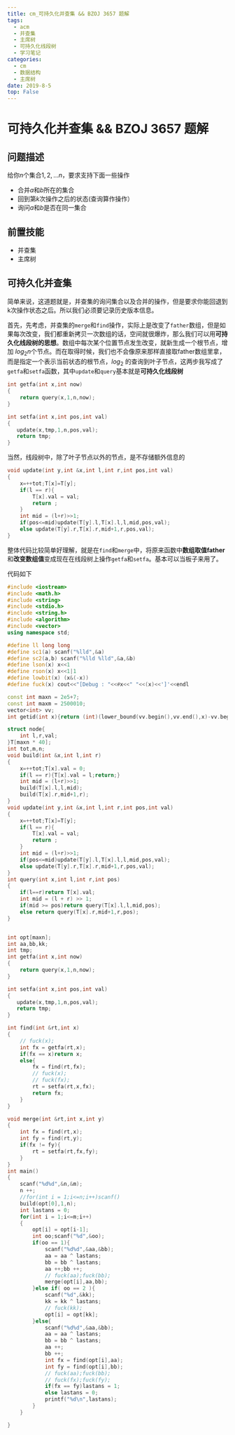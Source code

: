 ```yaml
---
title: cm_可持久化并查集 && BZOJ 3657 题解
tags: 
  - acm
  - 并查集
  - 主席树
  - 可持久化线段树
  - 学习笔记
categories:
  - cm
  - 数据结构
  - 主席树
date: 2019-8-5
top: False
---
```

# 可持久化并查集 && BZOJ 3657 题解

## 问题描述

给你$n$个集合$1,2,...n$，要求支持下面一些操作

- 合并$a$和$b$所在的集合
- 回到第$k$次操作之后的状态(查询算作操作）
- 询问$a$和$b$是否在同一集合
<!-- more -->
## 前置技能

- 并查集
- 主席树

## 可持久化并查集

简单来说，这道题就是，并查集的询问集合以及合并的操作，但是要求你能回退到k次操作状态之后。所以我们必须要记录历史版本信息。

首先，先考虑，并查集的`merge`和`find`操作，实际上是改变了`father`数组，但是如果每次改变，我们都重新拷贝一次数组的话，空间就很爆炸，那么我们可以用**可持久化线段树的思想**。数组中每次某个位置节点发生改变，就新生成一个根节点，增加 $log_{2}n$个节点。而在取得时候，我们也不会像原来那样直接取father数组里拿，而是指定一个表示当前状态的根节点，$log_{2}$ 的查询到叶子节点，这两步我写成了`getfa`和`setfa`函数，其中`update`和`query`基本就是**可持久化线段树**

```c++
int getfa(int x,int now)
{
    return query(x,1,n,now);
}

int setfa(int x,int pos,int val)
{
   update(x,tmp,1,n,pos,val);
   return tmp; 
}
```

当然，线段树中，除了叶子节点以外的节点，是不存储额外信息的

```c++
void update(int y,int &x,int l,int r,int pos,int val)
{
    x=++tot;T[x]=T[y];
    if(l == r){
        T[x].val = val;
        return ;
    }
    int mid = (l+r)>>1;
    if(pos<=mid)update(T[y].l,T[x].l,l,mid,pos,val);
    else update(T[y].r,T[x].r,mid+1,r,pos,val);
}
```

整体代码比较简单好理解，就是在`find`和`merge`中，将原来函数中**数组取值father**和**改变数组值**变成现在在线段树上操作`getfa`和`setfa`。基本可以当板子来用了。

代码如下

```c++
#include <iostream>
#include <math.h>
#include <string>
#include <stdio.h>
#include <string.h>
#include <algorithm>
#include <vector>
using namespace std;

#define ll long long
#define sc1(a) scanf("%lld",&a)
#define sc2(a,b) scanf("%lld %lld",&a,&b)
#define lson(x) x<<1
#define rson(x) x<<1|1
#define lowbit(x) (x&(-x))
#define fuck(x) cout<<"[Debug : "<<#x<<" "<<(x)<<']'<<endl

const int maxn = 2e5+7;
const int maxm = 2500010;
vector<int> vv;
int getid(int x){return (int)(lower_bound(vv.begin(),vv.end(),x)-vv.begin())+1;}

struct node{
    int l,r,val;
}T[maxn * 40];
int tot,m,n;
void build(int &x,int l,int r)
{
    x=++tot;T[x].val = 0;
    if(l == r){T[x].val = l;return;}
    int mid = (l+r)>>1;
    build(T[x].l,l,mid);
    build(T[x].r,mid+1,r);
}
void update(int y,int &x,int l,int r,int pos,int val)
{
    x=++tot;T[x]=T[y];
    if(l == r){
        T[x].val = val;
        return ;
    }
    int mid = (l+r)>>1;
    if(pos<=mid)update(T[y].l,T[x].l,l,mid,pos,val);
    else update(T[y].r,T[x].r,mid+1,r,pos,val);
}
int query(int x,int l,int r,int pos)
{
    if(l==r)return T[x].val;
    int mid = (l + r) >> 1;
    if(mid >= pos)return query(T[x].l,l,mid,pos);
    else return query(T[x].r,mid+1,r,pos);
}


int opt[maxn];
int aa,bb,kk;
int tmp;
int getfa(int x,int now)
{
    return query(x,1,n,now);
}

int setfa(int x,int pos,int val)
{
   update(x,tmp,1,n,pos,val);
   return tmp; 
}

int find(int &rt,int x)
{
    // fuck(x);
    int fx = getfa(rt,x);
    if(fx == x)return x;
    else{
        fx = find(rt,fx);
        // fuck(x);
        // fuck(fx);
        rt = setfa(rt,x,fx);
        return fx;
    }
}

void merge(int &rt,int x,int y)
{
    int fx = find(rt,x);
    int fy = find(rt,y);
    if(fx != fy){
        rt = setfa(rt,fx,fy);
    }
}
int main()
{
    scanf("%d%d",&n,&m);
    n ++;
    //for(int i = 1;i<=n;i++)scanf()
    build(opt[0],1,n);
    int lastans = 0;
    for(int i = 1;i<=m;i++)
    {
        opt[i] = opt[i-1];
        int oo;scanf("%d",&oo);
        if(oo == 1){
            scanf("%d%d",&aa,&bb);
            aa = aa ^ lastans;
            bb = bb ^ lastans;
            aa ++;bb ++;
            // fuck(aa);fuck(bb);
            merge(opt[i],aa,bb);
        }else if( oo == 2 ){
            scanf("%d",&kk);
            kk = kk ^ lastans;
            // fuck(kk);
            opt[i] = opt[kk];
        }else{
            scanf("%d%d",&aa,&bb);
            aa = aa ^ lastans;
            bb = bb ^ lastans;
            aa ++;
            bb ++;
            int fx = find(opt[i],aa);
            int fy = find(opt[i],bb);
            // fuck(aa);fuck(bb);
            // fuck(fx);fuck(fy);
            if(fx == fy)lastans = 1;
            else lastans = 0;
            printf("%d\n",lastans);
        }
    }

}
```